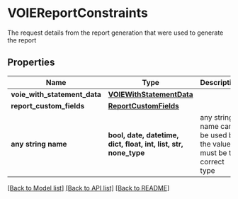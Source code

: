# VOIEReportConstraints

The request details from the report generation that were used to generate the report

## Properties
Name | Type | Description | Notes
------------ | ------------- | ------------- | -------------
**voie_with_statement_data** | [**VOIEWithStatementData**](VOIEWithStatementData.md) |  | 
**report_custom_fields** | [**ReportCustomFields**](ReportCustomFields.md) |  | [optional] 
**any string name** | **bool, date, datetime, dict, float, int, list, str, none_type** | any string name can be used but the value must be the correct type | [optional]

[[Back to Model list]](../README.md#documentation-for-models) [[Back to API list]](../README.md#documentation-for-api-endpoints) [[Back to README]](../README.md)


